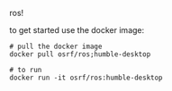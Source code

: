 ros!

to get started use the docker image: 

```
# pull the docker image
docker pull osrf/ros;humble-desktop

# to run
docker run -it osrf/ros:humble-desktop
```